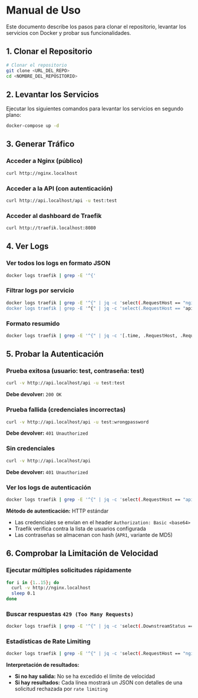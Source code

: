 # Manual de Uso

Este documento describe los pasos para clonar el repositorio, levantar los servicios con Docker y probar sus funcionalidades.

## 1. Clonar el Repositorio

```bash
# Clonar el repositorio
git clone <URL_DEL_REPO>
cd <NOMBRE_DEL_REPOSITORIO>
```

## 2. Levantar los Servicios

Ejecutar los siguientes comandos para levantar los servicios en segundo plano:

```bash
docker-compose up -d
```

## 3. Generar Tráfico

### Acceder a Nginx (público)
```bash
curl http://nginx.localhost
```

### Acceder a la API (con autenticación)
```bash
curl http://api.localhost/api -u test:test
```

### Acceder al dashboard de Traefik
```bash
curl http://traefik.localhost:8080
```

## 4. Ver Logs

### Ver todos los logs en formato JSON
```bash
docker logs traefik | grep -E '^{'
```

### Filtrar logs por servicio
```bash
docker logs traefik | grep -E '^{" | jq -c 'select(.RequestHost == "nginx.localhost")'
docker logs traefik | grep -E '^{" | jq -c 'select(.RequestHost == "api.localhost")'
```

### Formato resumido
```bash
docker logs traefik | grep -E '^{" | jq -c '[.time, .RequestHost, .RequestMethod, .RequestPath, .DownstreamStatus, .ClientUsername]'
```

## 5. Probar la Autenticación

### Prueba exitosa (usuario: test, contraseña: test)
```bash
curl -v http://api.localhost/api -u test:test
```
**Debe devolver:** `200 OK`

### Prueba fallida (credenciales incorrectas)
```bash
curl -v http://api.localhost/api -u test:wrongpassword
```
**Debe devolver:** `401 Unauthorized`

### Sin credenciales
```bash
curl -v http://api.localhost/api
```
**Debe devolver:** `401 Unauthorized`

### Ver los logs de autenticación
```bash
docker logs traefik | grep -E '^{" | jq -c 'select(.RequestHost == "api.localhost") | [.DownstreamStatus, .ClientUsername]'
```

**Método de autenticación:** HTTP estándar
- Las credenciales se envían en el header `Authorization: Basic <base64>`
- Traefik verifica contra la lista de usuarios configurada
- Las contraseñas se almacenan con hash (`APR1`, variante de MD5)

## 6. Comprobar la Limitación de Velocidad

### Ejecutar múltiples solicitudes rápidamente
```bash
for i in {1..15}; do
  curl -v http://nginx.localhost
  sleep 0.1
done
```

### Buscar respuestas `429 (Too Many Requests)`
```bash
docker logs traefik | grep -E '^{" | jq -c 'select(.DownstreamStatus == 429)'
```

### Estadísticas de Rate Limiting
```bash
docker logs traefik | grep -E '^{" | jq -c 'select(.RequestHost == "nginx.localhost") | [.time, .DownstreamStatus]'
```

**Interpretación de resultados:**
- **Si no hay salida:** No se ha excedido el límite de velocidad
- **Si hay resultados:** Cada línea mostrará un JSON con detalles de una solicitud rechazada por `rate limiting`
